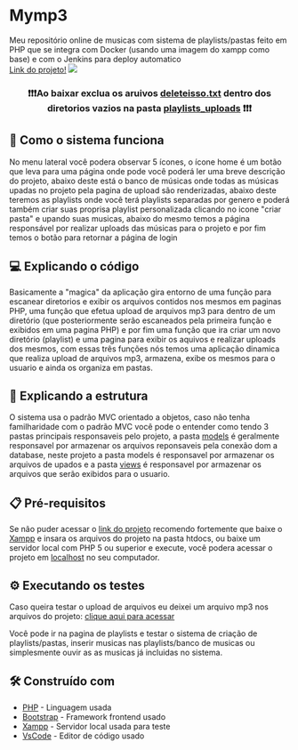 # Mymp3
Meu repositório online de musicas com sistema de playlists/pastas feito em PHP que se integra com Docker (usando uma imagem do xampp como base) e com o Jenkins para deploy automatico<br>
<a href="https://mymp3repositorio.000webhostapp.com/" targe="_blank">Link do projeto!</a>
<img src='fotodoprojeto.png'>

<center><h3>❗❗❗Ao baixar exclua os aruivos <a href="https://github.com/andradedevweb/mymp3/blob/main/app/models/playlists_uploads/hardcore/deleteisso.txt" targe="_blank">deleteisso.txt</a> dentro dos diretorios vazios na pasta <a href="https://github.com/andradedevweb/mymp3/tree/main/app/models/playlists_uploads" targe="_blank">playlists_uploads</a> ❗❗❗</h3></center>

## 🤔 Como o sistema funciona

No menu lateral você podera observar 5 ícones, o ícone home é um botão que leva para uma página onde pode você poderá ler uma breve descrição do projeto, abaixo deste está o banco de músicas onde todas as músicas upadas no projeto pela pagina de upload são renderizadas, abaixo deste teremos as playlists onde você terá playlists separadas por genero e poderá também criar suas proprisa playlist personalizada clicando no icone "criar pasta" e upando suas musicas, abaixo do mesmo temos a página responsável por realizar uploads das músicas para o projeto e por fim temos o botão para retornar a página de login

## 💻 Explicando o código

Basicamente a "magica" da aplicação gira entorno de uma função para escanear diretorios e exibir os arquivos contidos nos mesmos em paginas PHP, uma função que efetua upload de arquivos mp3 para dentro de um diretório (que posteriormente serão escaneados pela primeira função e exibidos em uma pagina PHP) e por fim uma função que ira criar um novo diretório (playlist) e uma pagina para exibir os aquivos e realizar uploads dos mesmos, com essas três funções nós temos uma aplicação dinamica que realiza upload de arquivos mp3, armazena, exibe os mesmos para o usuario e ainda os organiza em pastas.

## 📂 Explicando a estrutura

O sistema usa o padrão MVC orientado a objetos, caso não tenha familharidade com o padrão MVC você pode o entender como tendo 3 pastas principais responsaveis pelo projeto, a pasta <a href="https://github.com/andradedevweb/mymp3/tree/main/app/models" targe="_blank">models</a> é geralmente responsavel por armazenar os arquivos reponsaveis pela conexão dom a database, neste projeto a pasta models é responsavel por armazenar os arquivos de upados e a pasta <a href="https://github.com/andradedevweb/mymp3/tree/main/app/views" targe="_blank">views</a> é responsavel por armazenar os arquivos que serão exibidos para o usuario.

## 📋 Pré-requisitos

Se não puder acessar o <a href="https://mymp3repositorio.000webhostapp.com/" targe="_blank">link do projeto</a> recomendo fortemente que baixe o <a href="https://www.apachefriends.org/pt_br/index.html" targe="_blank">Xampp</a>  e insara os arquivos do projeto na pasta htdocs, ou baixe um servidor local com PHP 5 ou superior e execute, você podera acessar o projeto em <a href="http://localhost/" targe="_blank">localhost</a> no seu computador.

## ⚙️ Executando os testes

Caso queira testar o upload de arquivos eu deixei um arquivo mp3 nos arquivos do projeto: <a href="https://github.com/andradedevweb/mymp3/blob/main/audio.mp3">clique aqui para acessar</a>

Você pode ir na pagina de playlists e testar o sistema de criação de playlists/pastas, inserir musicas nas playlists/banco de musicas ou simplesmente ouvir as as musicas já incluidas no sistema.

## 🛠️ Construído com

* [PHP](https://www.php.net/) - Linguagem usada
* [Bootstrap](https://getbootstrap.com/) - Framework frontend usado
* [Xampp](https://www.apachefriends.org/pt_br/index.html) - Servidor local usada para teste
* [VsCode](https://code.visualstudio.com/) - Editor de código usado
